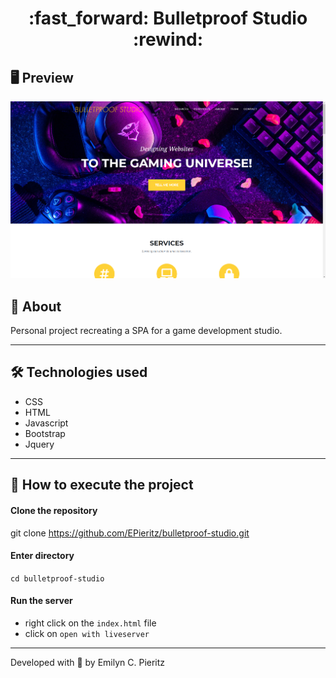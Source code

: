 <h1 align = "center"> :fast_forward: Bulletproof Studio :rewind: </h1>

## 🖥 Preview
<p align = "center">
  <img src = "https://raw.githubusercontent.com/ecpieritz/bulletproof-studio/main/assets/img/read-me-img/bulletproof-print.png" width = "800">
</p>

## 📖 About
<p>Personal project recreating a SPA for a game development studio.</p>

---

## 🛠 Technologies used
- CSS
- HTML
- Javascript
- Bootstrap
- Jquery

---


## 🚀 How to execute the project
#### Clone the repository
git clone https://github.com/EPieritz/bulletproof-studio.git

#### Enter directory
`cd bulletproof-studio`

#### Run the server
- right click on the `index.html` file
- click on `open with liveserver`

---
Developed with 💙 by Emilyn C. Pieritz
